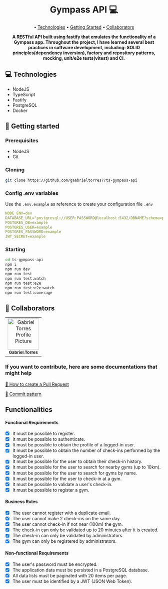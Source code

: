 <h1 align="center" style="font-weight: bold;">Gympass API 💻</h1>

<p align="center">
 • <a href="#technologies">Technologies</a> • 
 <a href="#started">Getting Started</a> • 
 <a href="#colab">Collaborators</a>
</p>

<p align="center">
    <b>A RESTful API built using fastify that emulates the functionality of a Gympass app. Throughout the project, I have learned several best practices in software development, including: SOLID principles(dependency inversion), factory and repository patterns, mocking, unit/e2e tests(vitest) and CI.</b>
</p>

<h2 id="technologies">💻 Technologies</h2>

- NodeJS
- TypeScript
- Fastify
- PostgreSQL
- Docker

<h2 id="started">🚀 Getting started</h2>

<h3>Prerequisites</h3>

- NodeJS
- Git

<h3>Cloning</h3>

```bash
git clone https://github.com/gaabrieltorres7/ts-gympass-api
```

<h3>Config .env variables</h2>

Use the `.env.example` as reference to create your configuration file `.env`

```yaml
NODE_ENV=dev
DATABASE_URL="postgresql://USER:PASSWORD@localhost:5432/DBNAME?schema=public"
POSTGRES_DB=example
POSTGRES_USER=example
POSTGRES_PASSWORD=example
JWT_SECRET=example
```

<h3>Starting</h3>

```bash
cd ts-gympass-api
npm i
npm run dev
npm run test
npm run test:watch
npm run test:e2e
npm run test:e2e:watch
npm run test:coverage
```

<h2 id="colab">🤝 Collaborators</h2>

<table>
  <tr>
    <td align="center">
      <a href="#">
        <img src="https://avatars.githubusercontent.com/u/98062444?v=4" width="100px;" alt="Gabriel Torres Profile Picture"/><br>
        <sub>
          <b>Gabriel Torres</b>
        </sub>
      </a>
    </td>
  </tr>
</table>

<h3>If you want to contribute, here are some documentations that might help</h3>

[📝 How to create a Pull Request](https://www.atlassian.com/br/git/tutorials/making-a-pull-request)

[💾 Commit pattern](https://gist.github.com/joshbuchea/6f47e86d2510bce28f8e7f42ae84c716)

<h2>Functionalities</h2>

#### Functional Requirements
 - [x] It must be possible to register.
 - [x] It must be possible to authenticate.
 - [x] It must be possible to obtain the profile of a logged-in user.
 - [x] It must be possible to obtain the number of check-ins performed by the logged-in user.
 - [x] It must be possible for the user to obtain their check-in history.
 - [x] It must be possible for the user to search for nearby gyms (up to 10km).
 - [x] It must be possible for the user to search for gyms by name.
 - [x] It must be possible for the user to check-in at a gym.
 - [x] It must be possible to validate a user's check-in.
 - [x] It must be possible to register a gym.
#### Business Rules
 - [x] The user cannot register with a duplicate email.
 - [x] The user cannot make 2 check-ins on the same day.
 - [x] The user cannot check-in if not near (100m) the gym.
 - [x] The check-in can only be validated up to 20 minutes after it is created.
 - [x] The check-in can only be validated by administrators.
 - [x] The gym can only be registered by administrators.
#### Non-functional Requirements
 - [x] The user's password must be encrypted.
 - [x] The application data must be persisted in a PostgreSQL database.
 - [x] All data lists must be paginated with 20 items per page.
 - [x] The user must be identified by a JWT (JSON Web Token).
